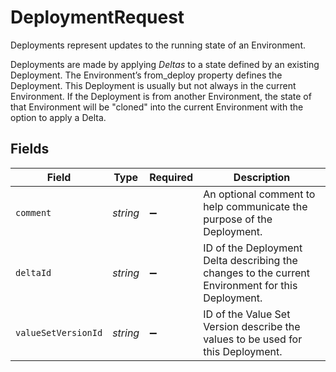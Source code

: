 # DeploymentRequest

Deployments represent updates to the running state of an Environment.

Deployments are made by applying _Deltas_ to a state defined by an existing Deployment. The Environment’s from_deploy property defines the Deployment. This Deployment is usually but not always in the current Environment. If the Deployment is from another Environment, the state of that Environment will be "cloned" into the current Environment with the option to apply a Delta.


## Fields

| Field                                                                                             | Type                                                                                              | Required                                                                                          | Description                                                                                       |
| ------------------------------------------------------------------------------------------------- | ------------------------------------------------------------------------------------------------- | ------------------------------------------------------------------------------------------------- | ------------------------------------------------------------------------------------------------- |
| `comment`                                                                                         | *string*                                                                                          | :heavy_minus_sign:                                                                                | An optional comment to help communicate the purpose of the Deployment.                            |
| `deltaId`                                                                                         | *string*                                                                                          | :heavy_minus_sign:                                                                                | ID of the Deployment Delta describing the changes to the current Environment for this Deployment. |
| `valueSetVersionId`                                                                               | *string*                                                                                          | :heavy_minus_sign:                                                                                | ID of the Value Set Version describe the values to be used for this Deployment.                   |